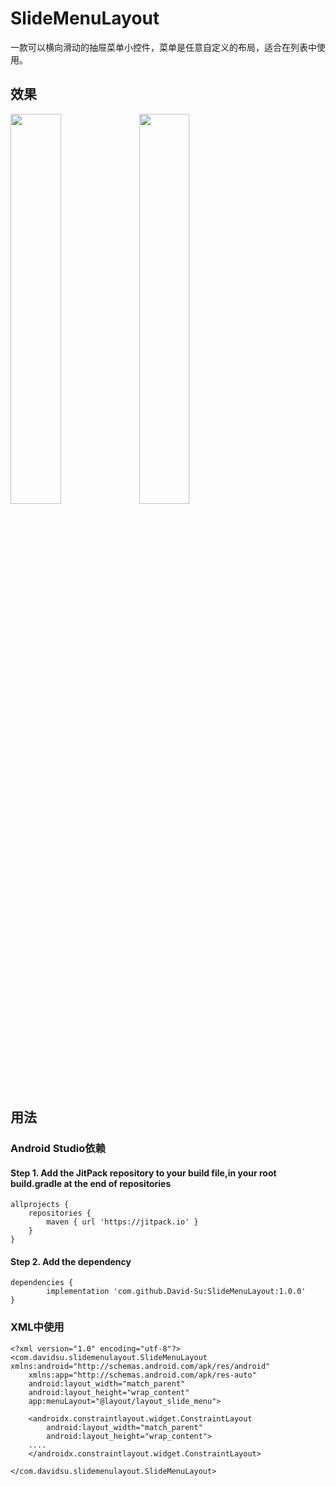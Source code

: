 # SlideMenuLayout #
一款可以横向滑动的抽屉菜单小控件，菜单是任意自定义的布局，适合在列表中使用。
## 效果
<img src="https://github.com/David-Su/SlideMenuLayout/blob/master/doc/base.gif" align=center width="40%" height="40%">  <img src="https://github.com/David-Su/SlideMenuLayout/blob/master/doc/extension.gif" align=center width="40%" height="40%">
  
## 用法
### Android Studio依赖
#### Step 1. Add the JitPack repository to your build file,in your root build.gradle at the end of repositories  
	allprojects {
		repositories {
			maven { url 'https://jitpack.io' }
		}
	}
  
#### Step 2. Add the dependency
	dependencies {
	        implementation 'com.github.David-Su:SlideMenuLayout:1.0.0'
	}
### XML中使用
	<?xml version="1.0" encoding="utf-8"?>
	<com.davidsu.slidemenulayout.SlideMenuLayout xmlns:android="http://schemas.android.com/apk/res/android"
	    xmlns:app="http://schemas.android.com/apk/res-auto"
	    android:layout_width="match_parent"
	    android:layout_height="wrap_content"
	    app:menuLayout="@layout/layout_slide_menu">
	
	    <androidx.constraintlayout.widget.ConstraintLayout
	        android:layout_width="match_parent"
	        android:layout_height="wrap_content">
		....
	    </androidx.constraintlayout.widget.ConstraintLayout>
	
	</com.davidsu.slidemenulayout.SlideMenuLayout>


